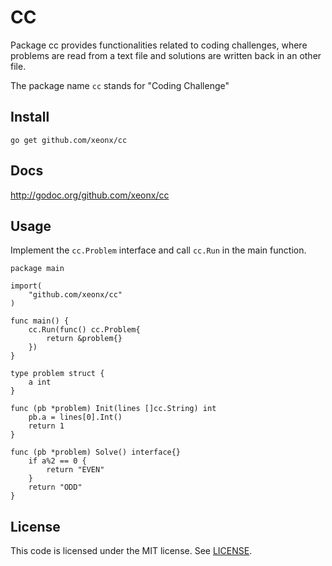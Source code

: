 # CC

Package cc provides functionalities related to coding challenges, where
problems are read from a text file and solutions are written back in an
other file.

The package name `cc` stands for "Coding Challenge"

## Install

	go get github.com/xeonx/cc

## Docs

<http://godoc.org/github.com/xeonx/cc>

## Usage
Implement the `cc.Problem` interface and call `cc.Run` in the main function.

	package main
	
	import(
		"github.com/xeonx/cc"
	)

	func main() {
		cc.Run(func() cc.Problem{
			return &problem{}
		})
	}
		
	type problem struct {
		a int
	}
	
	func (pb *problem) Init(lines []cc.String) int
		pb.a = lines[0].Int()
		return 1
	}
	
	func (pb *problem) Solve() interface{}
		if a%2 == 0 {
			return "EVEN"
		}
		return "ODD"
	}
	
	
## License

This code is licensed under the MIT license. See [LICENSE](https://github.com/xeonx/geodesic/blob/master/LICENSE).
